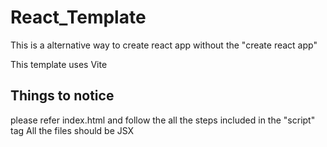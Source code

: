 # React_Template

This is a alternative way to create react app without the "create react app"

This template uses Vite

## Things to notice

please refer index.html and follow the all the steps included in the "script" tag
All the files should be JSX
